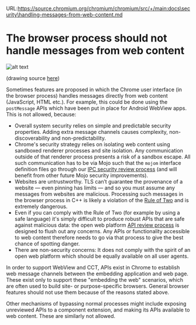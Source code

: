 URL:https://source.chromium.org/chromium/chromium/src/+/main:docs\security\handling-messages-from-web-content.md
# The browser process should not handle messages from web content

![alt text](good-bad-ipc.png "Safe flow of IPC messages from renderer to
browser, via reviewed APIs; together with two example unsafe flows via
postMessage and via unreviewed APIs")

(drawing source
[here](https://docs.google.com/drawings/d/1SmqvOvLY_DnDxeJHKQRB3rACO0aVSHpyfTycV2v1P1w/edit?usp=sharing))

Sometimes features are proposed in which the Chrome user interface (in the
browser process) handles messages directly from web content (JavaScript, HTML
etc.). For example, this could be done using the `postMessage` APIs which have
been put in place for Android WebView apps. This is not allowed, because:

* Overall system security relies on simple and predictable security properties.
  Adding extra message channels causes complexity, non-discoverability and
  non-predictability.
* Chrome's security strategy relies on isolating web content using sandboxed
  renderer processes and site isolation. Any communication outside of that
  renderer process presents a risk of a sandbox escape. All such communication
  has to be via Mojo such that the `mojom` interface definition files go through
  our [IPC security review process](mojo.md) (and will benefit from other future
  Mojo security improvements).
* Websites are untrustworthy. TLS can’t guarantee the provenance of a website —
  even pinning has limits — and so you must assume any messages from websites
  are malicious. Processing such messages in the browser process in C++ is
  likely a violation of the [Rule of Two](rule-of-2.md) and is extremely
  dangerous.
* Even if you can comply with the Rule of Two (for example by using a safe
  language) it's simply difficult to produce robust APIs that are safe against
  malicious data: the open web platform [API review
  process](https://www.chromium.org/blink/launching-features) is designed to
  flush out any concerns. Any APIs or functionality accessible to web content
  therefore needs to go via that process to give the best chance of spotting
  danger.
* There are non-security concerns: It does not comply with the spirit of an open
  web platform which should be equally available on all user agents.

In order to support WebView and CCT, APIs exist in Chrome to
establish web message channels between the embedding application and web page.
These exist only to support these "embedding the web" scenarios, which are often
used to build site- or purpose-specific browsers. General browser features
should not use them because of the reasons stated above.

Other mechanisms of bypassing normal processes might include exposing unreviewed
APIs to a component extension, and making its APIs available to web content.
These are similarly not allowed.
